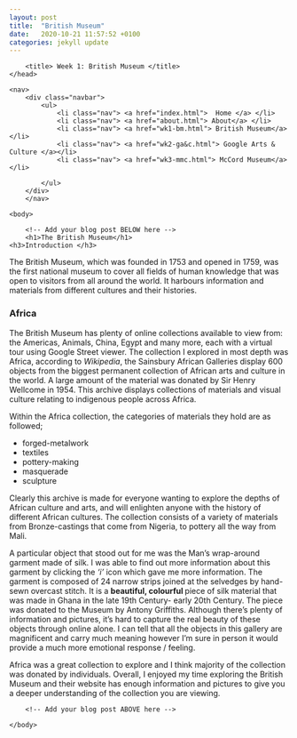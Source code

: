 ```yaml
---
layout: post
title:  "British Museum"
date:   2020-10-21 11:57:52 +0100
categories: jekyll update
---
```

<html>
    <head>
        
        
        <title> Week 1: British Museum </title>
    </head>

    <nav>
        <div class="navbar">
            <ul>
                <li class="nav"> <a href="index.html">  Home </a> </li>
                <li class="nav"> <a href="about.html"> About</a> </li>
                <li class="nav"> <a href="wk1-bm.html"> British Museum</a> </li>
                <li class="nav"> <a href="wk2-ga&c.html"> Google Arts & Culture </a></li>
                <li class="nav"> <a href="wk3-mmc.html"> McCord Museum</a></li>
            
            </ul>
        </div>
        </nav>

    <body>
        
        <!-- Add your blog post BELOW here -->
        <h1>The British Museum</h1>
    <h3>Introduction </h3>
<p>The British Museum, which was founded in 1753 and opened in 1759, was the first national museum to cover all fields of human knowledge that was open to visitors from all around the world.
It harbours information and materials from different cultures and their histories.</p>



<h3> Africa</h3>
<p>The British Museum has plenty of online collections available to view from: the Americas, Animals, China, Egypt and many more, each with a virtual tour using Google Street viewer. 
The collection I explored in most depth was Africa, according to <em>Wikipedia</em>, the Sainsbury African Galleries display 600 objects from the biggest permanent collection of African arts and culture in the world.
 A large amount of the material was donated by Sir Henry Wellcome in 1954. This archive displays collections of materials and visual culture relating to indigenous people across Africa. </p>

<p>Within the Africa collection, the categories of materials they hold are as followed; 
 <ul>  
<li> forged-metalwork</li>
<li>textiles </li>
<li>pottery-making</li>
<li> masquerade</li> 
<li>sculpture</li>
 </ul> 
Clearly this archive is made for everyone wanting to explore the depths of African culture and arts, and will enlighten anyone with the history of different African cultures.
The collection consists of a variety of materials from Bronze-castings that come from Nigeria, to pottery all the way from Mali.</p>

<p>A particular object that stood out for me was the Man’s wrap-around garment made of silk. 
I was able to find out more information about this garment by clicking the <em>‘i’ </em>icon which gave me more information. 
The garment is composed of 24 narrow strips joined at the selvedges by hand-sewn overcast stitch. 
It is a <strong>beautiful, colourful </strong> piece of silk material that was made in Ghana in the late 19th Century- early 20th Century. 
The piece was donated to the Museum by Antony Griffiths. Although there’s plenty of information and pictures, it’s hard to capture the real beauty of these objects through online alone. 
I can tell that all the objects in this gallery are magnificent and carry much meaning however I’m sure in person it would provide a much more emotional response / feeling. </p>

<p>Africa was a great collection to explore and I think majority of the collection was donated by individuals. 
Overall, I enjoyed my time exploring the British Museum and their website has enough information and pictures to give you a deeper understanding of the collection you are viewing.</p>




        <!-- Add your blog post ABOVE here -->

    </body>
</html>
